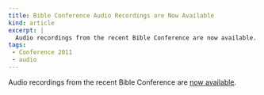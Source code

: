 ```yaml
---
title: Bible Conference Audio Recordings are Now Available
kind: article
excerpt: |
  Audio recordings from the recent Bible Conference are now available.
tags:
 - Conference 2011
 - audio
---
```

Audio recordings from the recent Bible Conference are [now available](/studies/conferences/2011/).
